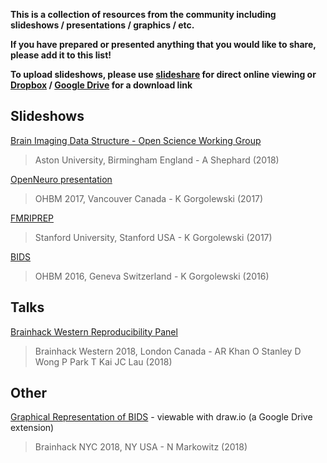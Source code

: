 **This is a collection of resources from the community including slideshows / presentations / graphics / etc.** 

**If you have prepared or presented anything that you would like to share, please add it to this list!** 

**To upload slideshows, please use [slideshare](https://www.slideshare.net/) for direct online viewing or [Dropbox](https://www.dropbox.com/) / [Google Drive](https://www.google.ca/drive/) for a download link**

## Slideshows

[Brain Imaging Data Structure - Open Science Working Group](https://github.com/INCF/bids-starter-kit/files/2068336/Brain.Imaging.Data.Structure.-.OSWG.pptx)
> Aston University, Birmingham England - A Shephard (2018)

[OpenNeuro presentation](https://www.slideshare.net/chrisfilo1/openneuro-a-free-online-platform-for-sharing-and-analysis-of-neuroimaging-data)
> OHBM 2017, Vancouver Canada - K Gorgolewski (2017)

[FMRIPREP](https://www.slideshare.net/chrisfilo1/fmriprep-robust-and-easy-to-use-fmri-preprocessing-pipeline)
> Stanford University, Stanford USA - K Gorgolewski (2017)

[BIDS](https://www.slideshare.net/chrisfilo1/the-brain-imaging-data-structure-ohbm-2016)
> OHBM 2016, Geneva Switzerland - K Gorgolewski (2016)

## Talks

[Brainhack Western Reproducibility Panel](https://www.youtube.com/watch?v=LcyCgWQXMDI)
> Brainhack Western 2018, London Canada - AR Khan O Stanley D Wong P Park T Kai JC Lau (2018)

## Other

[Graphical Representation of BIDS](https://drive.google.com/drive/folders/1xlfeAFpp8iOH12bXONfD9OsRGLFFSLD-) - viewable with draw.io (a Google Drive extension)
> Brainhack NYC 2018, NY USA - N Markowitz (2018)